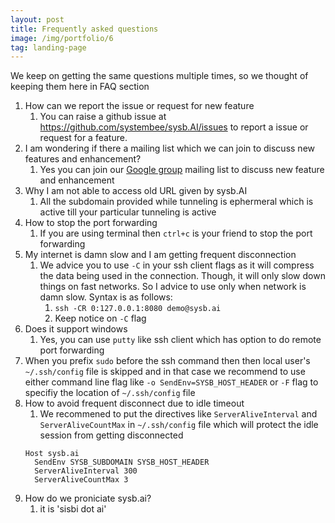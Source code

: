 ```yaml
---
layout: post
title: Frequently asked questions
image: /img/portfolio/6
tag: landing-page
---
```


We keep on getting the same questions multiple times, so we thought of keeping them here in FAQ section

1. How can we report the issue or request for new feature
    1. You can raise a github issue at https://github.com/systembee/sysb.AI/issues to report a issue or request for a feature.
1. I am wondering if there a mailing list which we can join to discuss new features and enhancement?
    1. Yes you can join our [Google group](https://groups.google.com/forum/#!forum/sysb_ai) mailing list to discuss new feature and enhancement
1. Why I am not able to access old URL given by sysb.AI
    1. All the subdomain provided while tunneling is ephermeral which is active till your particular tunneling is active
1. How to stop the port forwarding
    1. If you are using terminal then `ctrl+c` is your friend to stop the port forwarding
1. My internet is damn slow and I am getting frequent disconnection
    1. We advice you to use `-C` in your ssh client flags as it will compress the data being used in the connection. Though, it will only slow down things on fast networks. So I advice to use only when network is damn slow. Syntax is as follows:
        1. `ssh -CR 0:127.0.0.1:8080 demo@sysb.ai`
        1. Keep notice on `-C` flag
1. Does it support windows
    1. Yes, you can use `putty` like ssh client which has option to do remote port forwarding
1. When you prefix `sudo` before the ssh command then then local user's `~/.ssh/config` file is skipped and in that case we recommend to use either command line flag like `-o SendEnv=SYSB_HOST_HEADER` or `-F` flag to specifiy the location of `~/.ssh/config` file
1. How to avoid frequent disconnect due to idle timeout
    1. We recommened to put the directives like `ServerAliveInterval` and `ServerAliveCountMax` in `~/.ssh/config` file which will protect the idle session from getting disconnected
    ```
    Host sysb.ai
      SendEnv SYSB_SUBDOMAIN SYSB_HOST_HEADER
      ServerAliveInterval 300
      ServerAliveCountMax 3
    ```
1. How do we proniciate sysb.ai?
    1. it is 'sisbi dot ai'
